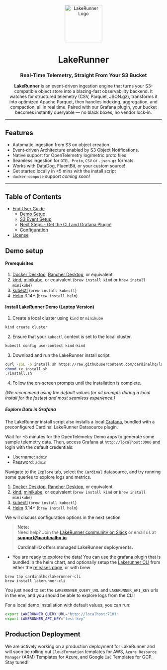 <p align="center">
  <img src="./assets/lakerunner-chip.png" alt="LakeRunner Logo" height="120">
</p>

<h1 align="center">LakeRunner</h1>
<h3 align="center">Real-Time Telemetry, Straight From Your S3 Bucket</h3>

<p align="center">
<strong>LakeRunner</strong> is an event-driven ingestion engine that turns your S3-compatible object store into a blazing-fast observability backend. It watches for structured telemetry (CSV, Parquet, JSON.gz), transforms it into optimized Apache Parquet, then handles indexing, aggregation, and compaction, all in real time. Paired with our Grafana plugin, your bucket becomes instantly queryable — no black boxes, no vendor lock-in.
</p>

---

## Features

- Automatic ingestion from S3 on object creation
- Event-driven Architecture enabled by S3 Object Notifications. 
- Native support for OpenTelemetry log/metric proto files
- Seamless ingestion for `OTEL Proto`, `CSV` or `.json.gz` formats.
- Works with DataDog, FluentBit, or your custom source!
- Get started locally in <5 mins with the install script
- `docker-compose` support <em> coming soon! </em>

---

## Table of Contents

- [End User Guide](#end-user-guide)
  - [Demo Setup](#demo)
  - [S3 Event Setup](#s3-event-setup)
  - [Next Steps - Get the CLI and Grafana Plugin!](#next-steps)
  - [Configuration](#configuration)
- [License](#license)

## Demo setup

#### Prerequisites

1. [Docker Desktop](https://docs.docker.com/desktop/), [Rancher Desktop](https://docs.rancherdesktop.io/getting-started/installation/), or equivalent
2. [kind](https://kind.sigs.k8s.io/docs/user/quick-start/#installation), [minikube](https://minikube.sigs.k8s.io/docs/start/), or equivalent (`brew install kind` or `brew install minikube`)
3. [kubectl](https://kubernetes.io/docs/tasks/tools/#kubectl) (`brew install kubectl`)
4. [Helm](https://helm.sh/docs/intro/install/) 3.14+ (`brew install helm`)

#### Install LakeRunner Demo (Laptop Version)

1. Create a local cluster using `kind` or `minikube`

```bash copy
kind create cluster
```

2. Ensure that your `kubectl` context is set to the local cluster.

```bash copy
kubectl config use-context kind-kind
```

3. Download and run the LakeRunner install script.

```bash copy
curl -sSL -o install.sh https://raw.githubusercontent.com/cardinalhq/lakerunner-cli/main/scripts/install.sh
chmod +x install.sh
./install.sh
```

4. Follow the on-screen prompts until the installation is complete.

_(We recommend using the default values for all prompts during a local install for the fastest and most seamless experience.)_

##### Explore Data in Grafana

The LakeRunner install script also installs a local [Grafana](https://grafana.com/oss/grafana/), bundled with a preconfigured Cardinal LakeRunner Datasource plugin.

Wait for ~5 minutes for the OpenTelemetry Demo apps to generate some sample telemetry data. Then, access Grafana at `http://localhost:3000` and login with the default credentials:

- Username: `admin`
- Password: `admin`

Navigate to the `Explore` tab, select the `Cardinal` datasource, and try running some queries to explore logs and metrics.

1. [Docker Desktop](https://docs.docker.com/desktop/), [Rancher Desktop](https://docs.rancherdesktop.io/getting-started/installation/), or equivalent
2. [kind](https://kind.sigs.k8s.io/docs/user/quick-start/#installation), [minikube](https://minikube.sigs.k8s.io/docs/start/), or equivalent (`brew install kind` or `brew install minikube`)
3. [kubectl](https://kubernetes.io/docs/tasks/tools/#kubectl) (`brew install kubectl`)
4. [Helm](https://helm.sh/docs/intro/install/) 3.14+ (`brew install helm`)


We will discuss configuration options in the next section

> **Note:**  
> Need help? Join the [LakeRunner community on Slack](https://join.slack.com/t/birdhousebycardinalhq/shared_invite/zt-34ds8vt2t-YhGFtoG5NjJX238cMXdLGw) or email us at **support@cardinalhq.io**.  
>  
> **CardinalHQ offers managed LakeRunner deployments.**


- You are ready to explore the data! You can use the grafana plugin that is bundled in the helm chart, and optionally setup the [Lakerunner CLI](https://github.com/cardinalhq/lakerunner-cli) from either the [releases page](https://github.com/cardinalhq/lakerunner-cli/releases), or with brew


```
brew tap cardinalhq/lakerunner-cli
brew install lakerunner-cli
```

You just need to set the `LAKERUNNER_QUERY_URL` and `LAKERUNNER_API_KEY` urls in the env, and you should be able to explore logs from the CLI!

For a local demo installation with default values, you can run:

```bash copy
export LAKERUNNER_QUERY_URL="http://localhost:7101"
export LAKERUNNER_API_KEY="test-key"
```


## Production Deployment

We are actively working on a production deployment for LakeRunner and will soon be rolling out `CloudFormation` templates for AWS, `Azure Resource Manager` (ARM) Templates for Azure, and Google `IaC` Templates for GCP. Stay tuned!


